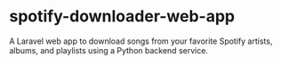 # spotify-downloader-web-app
A Laravel web app to download songs from your favorite Spotify artists, albums, and playlists using a Python backend service.
